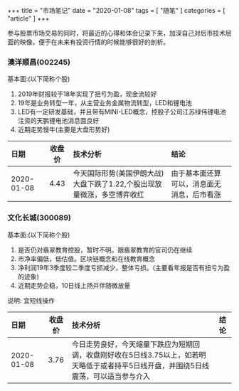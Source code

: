 +++
title = "市场笔记"
date = "2020-01-08"
tags = [ "随笔" ]
categories = [ "article" ]
+++

参与股票市场交易的同时，将最近的心得和体会记录下来，加深自己对后市技术层面的映像。便于在未来有投资行情的时候能够很好的剖析。
<!--more-->

### 澳洋顺昌(002245)
基本面:(以下简称个股)

1. 2019年财报较于18年实现了扭亏为盈，现金流较好
2. 19年是业务转型一年，从主营业务金属物流转型，LED和锂电池
3. LED有一定研发基础，并且带有MINI-LED概念，控股子公司江苏绿伟锂电池注资的天鹏锂电池消息面良好
4. 近期走势慢牛(主要是大盘形势好)

日期 | 收盘价 | 技术分析 | 结论
:--- | :---: | :--- | :---
2020-01-08 | 4.43 | 今天国际形势(美国伊朗大战)大盘下跌了1.22,个股出现放量微涨，多空博弈收红 | 由于基本面还算可以，消息面无消息，后市看涨

### 文化长城(300089)
基本面:(以下简称个股)

1. 是否仍对翡翠教育控股，暂时不明。跟翡翠教育的官司仍在继续
2. 市净率偏低，低估值。区块链概念和在线教育概念
3. 净利润19年3季度较二季度亏损减少，整体亏损。(主要看年报是否有扭亏为盈的迹象)
4. 近期走势企稳，10日线上扬并伴随微放量

说明: 宜短线操作

日期 | 收盘价 | 技术分析 | 结论
:--- | :---: | :--- | :---
2020-01-08 | 3.76 | 今日走势良好，今天缩量下跌应为短期回调，收盘刚好收在5日线3.75以上，如若明天略低于或者持平5日线开盘，并围绕5日线震荡，可以适当参与介入 |
